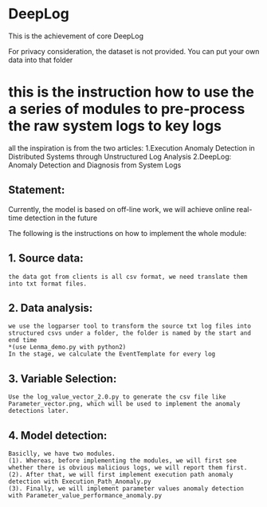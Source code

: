 # DeepLog
This is the achievement of core DeepLog

For privacy consideration, the dataset is not provided. You can put your own data into that folder

# this is the instruction how to use the a series of modules to pre-process the raw system logs to key logs

all the inspiration is from the two articles: 
	1.Execution Anomaly Detection in Distributed Systems through Unstructured Log Analysis
	2.DeepLog: Anomaly Detection and Diagnosis from System Logs

## Statement:
Currently, the model is based on off-line work, we will achieve online real-time detection in the future

The following is the instructions on how to implement the whole module:
##  1. Source data:
	the data got from clients is all csv format, we need translate them into txt format files.

##  2. Data analysis:
	we use the logparser tool to transform the source txt log files into structured csvs under a folder, the folder is named by the start and end time
	*(use Lenma_demo.py with python2)
	In the stage, we calculate the EventTemplate for every log

##  3. Variable Selection:
	Use the log_value_vector_2.0.py to generate the csv file like Parameter_vector.png, which will be used to implement the anomaly detections later.

##  4. Model detection:
	Basiclly, we have two modules. 
	(1). Whereas, before implementing the modules, we will first see whether there is obvious malicious logs, we will report them first.
	(2). After that, we will first implement execution path anomaly detection with Execution_Path_Anomaly.py
	(3). Finally, we will implement parameter values anomaly detection with Parameter_value_performance_anomaly.py	



